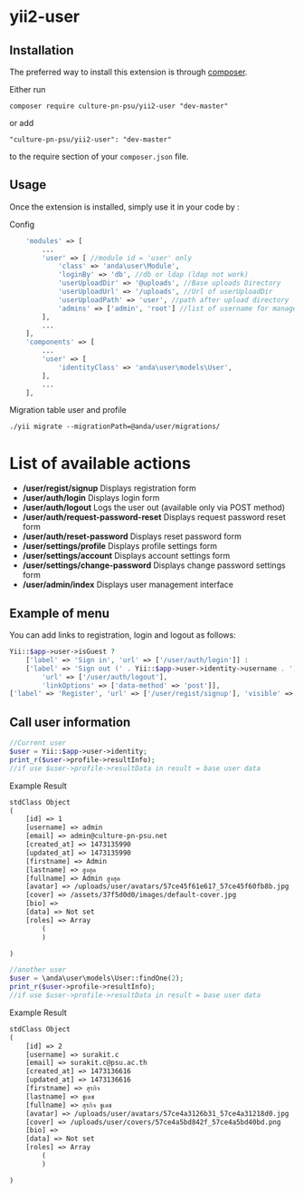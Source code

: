# yii2-user

Installation
------------

The preferred way to install this extension is through [composer](http://getcomposer.org/download/).

Either run

```
composer require culture-pn-psu/yii2-user "dev-master"
```

or add

```
"culture-pn-psu/yii2-user": "dev-master"
```

to the require section of your `composer.json` file.


Usage
-----

Once the extension is installed, simply use it in your code by :

Config
```php
    'modules' => [
        ...
        'user' => [ //module id = 'user' only
            'class' => 'anda\user\Module',
            'loginBy' => 'db', //db or ldap (ldap not work)
            'userUploadDir' => '@uploads', //Base uploads Directory
            'userUploadUrl' => '/uploads', //Url of userUploadDir
            'userUploadPath' => 'user', //path after upload directory
            'admins' => ['admin', 'root'] //list of username for manage users
        ],
        ...
    ],
    'components' => [
        ...
        'user' => [
            'identityClass' => 'anda\user\models\User',
        ],
        ...
    ],
```

Migration table user and profile
```html
./yii migrate --migrationPath=@anda/user/migrations/
```

# List of available actions

- **/user/regist/signup**                 Displays registration form
- **/user/auth/login**                    Displays login form
- **/user/auth/logout**                   Logs the user out (available only via POST method)
- **/user/auth/request-password-reset**   Displays request password reset form
- **/user/auth/reset-password**           Displays reset password form
- **/user/settings/profile**              Displays profile settings form
- **/user/settings/account**              Displays account settings form
- **/user/settings/change-password**      Displays change password settings form
- **/user/admin/index**                   Displays user management interface

## Example of menu

You can add links to registration, login and logout as follows:

```php
Yii::$app->user->isGuest ?
    ['label' => 'Sign in', 'url' => ['/user/auth/login']] :
    ['label' => 'Sign out (' . Yii::$app->user->identity->username . ')',
        'url' => ['/user/auth/logout'],
        'linkOptions' => ['data-method' => 'post']],
['label' => 'Register', 'url' => ['/user/regist/signup'], 'visible' => Yii::$app->user->isGuest]
```

## Call user information

```php
//Current user
$user = Yii::$app->user->identity;
print_r($user->profile->resultInfo);
//if use $user->profile->resultData in result = base user data
```

Example Result
```html
stdClass Object
(
    [id] => 1
    [username] => admin
    [email] => admin@culture-pn-psu.net
    [created_at] => 1473135990
    [updated_at] => 1473135990
    [firstname] => Admin
    [lastname] => สูงสุด
    [fullname] => Admin สูงสุด
    [avatar] => /uploads/user/avatars/57ce45f61e617_57ce45f60fb8b.jpg
    [cover] => /assets/37f5d0d0/images/default-cover.jpg
    [bio] =>
    [data] => Not set
    [roles] => Array
        (
        )

)
```

```php
//another user
$user = \anda\user\models\User::findOne(2);
print_r($user->profile->resultInfo);
//if use $user->profile->resultData in result = base user data
```

Example Result
```html
stdClass Object
(
    [id] => 2
    [username] => surakit.c
    [email] => surakit.c@psu.ac.th
    [created_at] => 1473136616
    [updated_at] => 1473136616
    [firstname] => สุรกิจ
    [lastname] => ชูเดช
    [fullname] => สุรกิจ ชูเดช
    [avatar] => /uploads/user/avatars/57ce4a3126b31_57ce4a31218d0.jpg
    [cover] => /uploads/user/covers/57ce4a5bd842f_57ce4a5bd40bd.png
    [bio] =>
    [data] => Not set
    [roles] => Array
        (
        )

)
```
